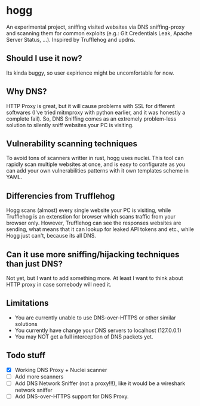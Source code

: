 # hogg

An experimental project, sniffing visited websites via DNS sniffing-proxy and scanning them for common exploits (e.g.: Git Credentials Leak, Apache Server Status, ...). Inspired by Trufflehog and updns.

## Should I use it now?

Its kinda buggy, so user expirience might be uncomfortable for now.

## Why DNS?

HTTP Proxy is great, but it will cause problems with SSL for different softwares (I've tried mitmproxy with python earlier, and it was honestly a complete fail). So, DNS Sniffing comes as an extremely problem-less solution to silently sniff websites your PC is visiting.

## Vulnerability scanning techniques

To avoid tons of scanners writter in rust, hogg uses nuclei. This tool can rapidly scan multiple websites at once, and is easy to configurate as you can add your own vulnerabilities patterns with it own templates scheme in YAML.

## Differencies from Trufflehog

Hogg scans (almost) every single website your PC is visiting, while Trufflehog is an extenstion for browser which scans traffic from your browser only. However, Trufflehog can see the responses websites are sending, what means that it can lookup for leaked API tokens and etc., while Hogg just can't, because its all DNS.

## Can it use more sniffing/hijacking techniques than just DNS?

Not yet, but I want to add something more. At least I want to think about HTTP proxy in case somebody will need it.

## Limitations

- You are currently unable to use DNS-over-HTTPS or other similar solutions
- You currently have change your DNS servers to localhost (127.0.0.1)
- You may NOT get a full interception of DNS packets yet.

## Todo stuff

- [x] Working DNS Proxy + Nuclei scanner
- [ ] Add more scanners
- [ ] Add DNS Network Sniffer (not a proxy!!!), like it would be a wireshark network sniffer
- [ ] Add DNS-over-HTTPS support for DNS Proxy.
